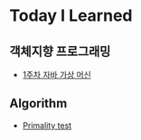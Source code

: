 # Today I Learned

## 객체지향 프로그래밍
- [1주차 자바 가상 머신](https://github.com/cmj-dev/TIL/blob/main/객체지향프로그래밍/자바%20가상%20머신.md)

## Algorithm
- [Primality test](https://github.com/cmj-dev/TIL/blob/main/Algorithm/primality%20test.md)